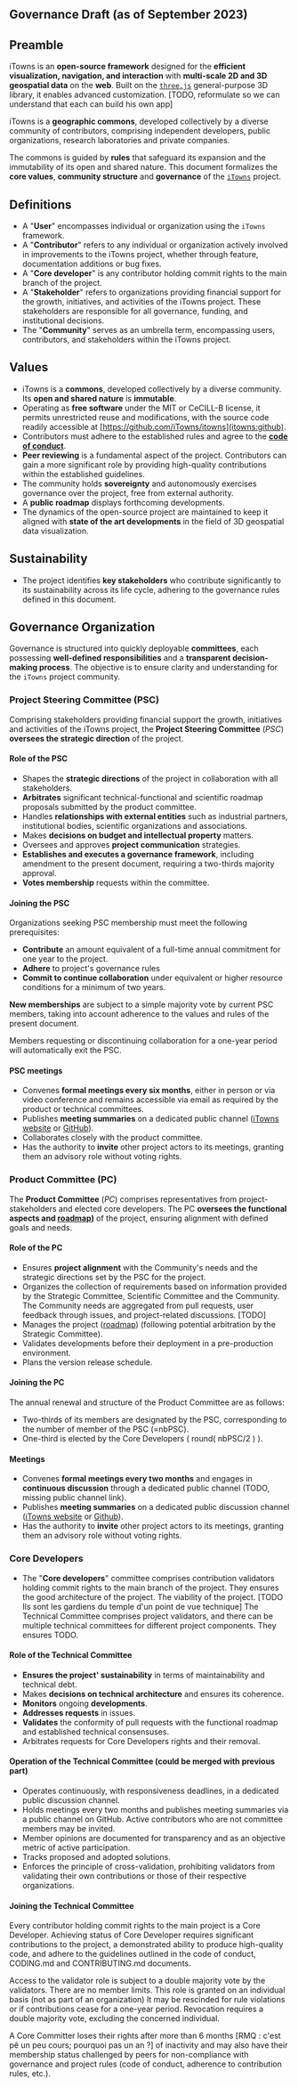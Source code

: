 Governance Draft (as of September 2023)
----

## Preamble
iTowns is an **open-source framework** designed for the **efficient visualization, navigation, and interaction** with **multi-scale 2D and 3D geospatial data** on the **web**.
Built on the [`three.js`](three) general-purpose 3D library, it enables advanced customization. [TODO, reformulate so we can understand that each can build his own app]

iTowns is a **geographic commons**, developed collectively by a diverse community of contributors, comprising independent developers, public organizations, research laboratories and private companies.

The commons is guided by **rules** that safeguard its expansion and the immutability of its open and shared nature.
This document formalizes the **core values**, **community structure** and **governance** of the [`iTowns`](itowns) project.


## Definitions
- A "**User**" encompasses individual or organization using the `iTowns` framework.
- A "**Contributor**" refers to any individual or organization actively involved in improvements to the iTowns project, whether through feature, documentation additions or bug fixes.
- A "**Core developer**" is any contributor holding commit rights to the main
  branch of the project.
- A "**Stakeholder**" refers to organizations providing financial support for the growth, initiatives, and activities of the iTowns project.
  These stakeholders are responsible for all governance, funding, and institutional decisions.
- The "**Community**" serves as an umbrella term, encompassing users, contributors, and stakeholders within the iTowns project.


## Values
- iTowns is a **commons**, developed collectively by a diverse community.
  Its **open and shared nature** is **immutable**.
- Operating as **free software** under the MIT or CeCILL-B license, it permits unrestricted reuse and modifications, with the source code readily accessible at [https://github.com/iTowns/itowns](itowns:github).
- Contributors must adhere to the established rules and agree to the [**code of
  conduct**](coc).
- **Peer reviewing** is a fundamental aspect of the project.
  Contributors can gain a more significant role by providing high-quality
  contributions within the established guidelines.
- The community holds **sovereignty** and autonomously exercises governance over the project, free from external authority.
- A **public roadmap** displays forthcoming developments.
- The dynamics of the open-source project are maintained to keep it aligned with
  **state of the art developments** in the field of 3D geospatial data
  visualization.


## Sustainability
- The project identifies **key stakeholders** who contribute significantly to its sustainability across its life cycle, adhering to the governance rules defined in this document.


## Governance Organization
Governance is structured into quickly deployable **committees**, each possessing
**well-defined responsibilities** and a **transparent decision-making process**.
The objective is to ensure clarity and understanding for the `iTowns` project
community.

### Project Steering Committee (PSC)
Comprising stakeholders providing financial support the growth, initiatives and
activities of the iTowns project, the **Project Steering Committee** (*PSC*)
**oversees the strategic direction** of the project.

#### Role of the PSC
- Shapes the **strategic directions** of the project in collaboration with all
  stakeholders.
- **Arbitrates** significant technical-functional and scientific roadmap proposals
  submitted by the product committee.
- Handles **relationships with external entities** such as industrial partners,
  institutional bodies, scientific organizations and associations.
- Makes **decisions on budget and intellectual property** matters.
- Oversees and approves **project communication** strategies.
- **Establishes and executes a governance framework**, including amendment to the
  present document, requiring a two-thirds majority approval.
- **Votes membership** requests within the committee.

#### Joining the PSC
Organizations seeking PSC membership must meet the following prerequisites:

- **Contribute** an amount equivalent of a full-time annual commitment for
  one year to the project.
- **Adhere** to project's governance rules
- **Commit to continue collaboration** under equivalent or higher resource
conditions for a minimum of two years.

**New memberships** are subject to a simple majority vote by current PSC members,
taking into account adherence to the values and rules of the present document.

Members requesting or discontinuing collaboration for a one-year period will automatically exit the PSC.

#### PSC meetings
- Convenes **formal meetings every six months**, either in person or via video conference and remains accessible
  via email as required by the product or technical committees.
- Publishes **meeting summaries** on a dedicated public channel ([iTowns
  website](itowns) or [GitHub](itowns:github)).
- Collaborates closely with the product committee.
- Has the authority to **invite** other project actors to its meetings, granting them an advisory role without voting rights.


### Product Committee (PC)
The **Product Committee** (*PC*) comprises representatives from project-stakeholders
and elected core developers. 
The PC **oversees the functional aspects and [roadmap](itowns:RM))** of the project, ensuring
alignment with defined goals and needs.

#### Role of the PC
- Ensures **project alignment** with the Community's needs and the strategic
  directions set by the PSC for the project.
- Organizes the collection of requirements based on information provided by the
  Strategic Committee, Scientific Committee and the Community.
  The Community needs are aggregated from pull requests, user feedback
  through issues, and project-related discussions. [TODO]
- Manages the project ([roadmap](itowns:RM)) (following potential arbitration by the Strategic Committee).
- Validates developments before their deployment in a pre-production environment.
- Plans the version release schedule.

#### Joining the PC
The annual renewal and structure of the Product Committee are as follows:
- Two-thirds of its members are designated by the PSC, corresponding to the number of member of the PSC (=nbPSC). 
- One-third is elected by the Core Developers ( round( nbPSC/2 ) ).

#### Meetings
- Convenes **formal meetings every two months** and engages in **continuous discussion** through a
  dedicated public channel (TODO, missing public channel link).
- Publishes **meeting summaries** on a dedicated public discussion channel
  ([iTowns website](itowns) or [Github](itowns:github)).
- Has the authority to **invite** other project actors to its meetings, granting them an advisory role without voting rights.


### Core Developers
- The "**Core developers**" committee comprises contribution validators holding
  commit rights to the main branch of the project.
  They ensures the good architecture of the project. The viability of the
  project.
[TODO Ils sont les gardiens du temple d'un point de vue technique]
The Technical Committee comprises project validators, and there can be multiple
technical committees for different project components.
They ensures TODO.

#### Role of the Technical Committee
- **Ensures the project' sustainability** in terms of maintainability and technical debt.
- Makes **decisions on technical architecture** and ensures its coherence.
- **Monitors** ongoing **developments**.
- **Addresses requests** in issues.
- **Validates** the conformity of pull requests with the functional roadmap and
  established technical consensuses.
- Arbitrates requests for Core Developers rights and their removal.

#### Operation of the Technical Committee (could be merged with previous part)
- Operates continuously, with responsiveness deadlines, in a dedicated public
  discussion channel.
- Holds meetings every two months and publishes meeting summaries via a public
  channel on GitHub. Active contributors who are not committee members may be
  invited.
- Member opinions are documented for transparency and as an objective metric of
  active participation.
- Tracks proposed and adopted solutions.
- Enforces the principle of cross-validation, prohibiting validators from validating their own contributions or those of their respective organizations.

#### Joining the Technical Committee
Every contributor holding commit rights to the main project is a Core Developer.
Achieving status of Core Developer requires significant contributions to the
project, a demonstrated ability to produce high-quality code, and adhere to the guidelines
outlined in the code of conduct, CODING.md and CONTRIBUTING.md documents.

Access to the validator role is subject to a double majority vote by the
validators. There are no member limits.
This role is granted on an individual basis (not as part of an organization)
It may be rescinded for rule violations or if contributions cease for a one-year
period.
Revocation requires a double majority vote, excluding the concerned
individual.

A Core Committer loses their rights after more than 6 months [RMQ : c'est pê un peu cours; pourquoi pas un an ?] of inactivity and
may also have their membership status challenged by peers for non-compliance
with governance and project rules (code of conduct, adherence to
contribution rules, etc.).


[coc]: https://www.contributor-covenant.org/fr/version/2/0/code_of_conduct/
[itowns]: http://www.itowns-project.org/
[itowns:github]: https://github.com/iTowns/itowns
[three]: https://threejs.org/
[itowns:RM]: https://github.com/orgs/iTowns/projects/ 
